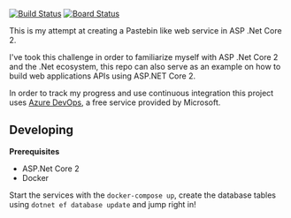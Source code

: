 [![Build Status](https://dev.azure.com/dnutiu-pub/NucuPaste/_apis/build/status/NucuPaste%20CI?branchName=master)](https://dev.azure.com/dnutiu-pub/NucuPaste/_build/latest?definitionId=3&branchName=master)
[![Board Status](https://dev.azure.com/dnutiu-pub/8caeb9b3-d25e-4627-aada-1f683fdabb6b/201ad6d2-3e46-4e37-b93e-8ba531d2a415/_apis/work/boardbadge/32d9a22c-152b-44a0-ac2c-0d3711f9a5dc?columnOptions=1)](https://dev.azure.com/dnutiu-pub/8caeb9b3-d25e-4627-aada-1f683fdabb6b/_boards/board/t/201ad6d2-3e46-4e37-b93e-8ba531d2a415/Microsoft.RequirementCategory)

This is my attempt at creating a Pastebin like web service in ASP .Net Core 2.

I've took this challenge in order to familiarize myself with ASP .Net Core 2 and the .Net ecosystem,
this repo can also serve as an example on how to build web applications APIs using ASP.NET Core 2.

In order to track my progress and use continuous integration this project uses 
[Azure DevOps](https://azure.microsoft.com/en-us/services/devops/), a free service provided by Microsoft.

## Developing

__Prerequisites__

* ASP.Net Core 2
* Docker

Start the services with the `docker-compose up`, create the database tables using `dotnet ef database update`
and jump right in!
